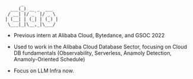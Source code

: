           _
      ___(_) __ _  ___
     / __| |/ _` |/ _ \
    | (__| | (_| | (_) |
     \___|_|\__,_|\___/
  
- Previous intern at Alibaba Cloud, Bytedance, and GSOC 2022

- Used to work in the Alibaba Cloud Database Sector, focusing on Cloud DB fundamentals (Observability, Serverless, Anamoly Detection, Anamoly-Oriented Schedule)

- Focus on LLM Infra now.
  




<!-- ![wakatime](https://github-readme-stats.vercel.app/api/wakatime?username=noneback&&layout=compact) -->
